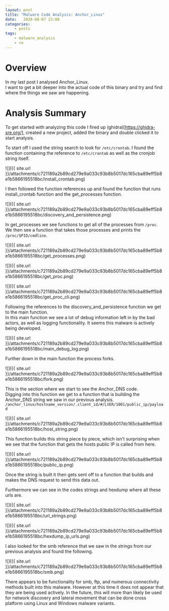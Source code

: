 ```yaml
---
layout: post
title: "Malware Code Analysis: Anchor_Linux"
date:	2020-08-07 23:00
categories:
    - posts
tags:
    - malware_analysis
    - re
---
```


# Overview

In my last post I analysed Anchor_Linux.  
I want to get a bit deeper into the actual code of this binary and try and find where the things we saw are happening.  

# Analysis Summary

To get started with analyzing this code I fired up (ghidra)[https://ghidra-sre.org/], created a new project, added the binary and double clicked it to start analysis.

To start off I used the string search to look for `/etc/crontab`.
I found the function containing the reference to `/etc/crontab` as well as the cronjob string itself.

![]({{ site.url }}/attachments/c721189a2b89cd279e9a033c93b8b5017dc165cba89eff5b8e1b5866195518bc/install_crontab.png)

I then followed the function references up and found the function that runs install_crontab function and the get_processes function.

![]({{ site.url }}/attachments/c721189a2b89cd279e9a033c93b8b5017dc165cba89eff5b8e1b5866195518bc/discovery_and_persistence.png)

In get_processes we see functions to get all of the processes from `/proc`.  
We then see a function that takes those processes and prints the `/proc/$PID/cmdline`.

![]({{ site.url }}/attachments/c721189a2b89cd279e9a033c93b8b5017dc165cba89eff5b8e1b5866195518bc/get_processes.png)

![]({{ site.url }}/attachments/c721189a2b89cd279e9a033c93b8b5017dc165cba89eff5b8e1b5866195518bc/get_proc.png)

![]({{ site.url }}/attachments/c721189a2b89cd279e9a033c93b8b5017dc165cba89eff5b8e1b5866195518bc/get_proc_cli.png)

Following the references to the discovery_and_persistence function we get to the main function.  
In this main function we see a lot of debug information left in by the bad actors, as well as logging functionality. It seems this malware is actively being developed.

![]({{ site.url }}/attachments/c721189a2b89cd279e9a033c93b8b5017dc165cba89eff5b8e1b5866195518bc/main_debug_log.png)

Further down in the main function the process forks.

![]({{ site.url }}/attachments/c721189a2b89cd279e9a033c93b8b5017dc165cba89eff5b8e1b5866195518bc/fork.png)

This is the section where we start to see the Anchor_DNS code.  
Digging into this function we get to a function that is building the Anchor_DNS string we saw in our previous analysis. `/anchor_linux/hostname_version/.client_id/#/LVER/1001/public_ip/payload`

![]({{ site.url }}/attachments/c721189a2b89cd279e9a033c93b8b5017dc165cba89eff5b8e1b5866195518bc/host_string.png)

This function builds this string piece by piece, which isn't surprising when we see that the function that gets the hosts public IP is called from here.

![]({{ site.url }}/attachments/c721189a2b89cd279e9a033c93b8b5017dc165cba89eff5b8e1b5866195518bc/public_ip.png)

Once the string is built it then gets sent off to a function that builds and makes the DNS request to send this data out.

Furthermore we can see in the codes strings and hexdump where all these urls are.

![]({{ site.url }}/attachments/c721189a2b89cd279e9a033c93b8b5017dc165cba89eff5b8e1b5866195518bc/url_strings.png)

![]({{ site.url }}/attachments/c721189a2b89cd279e9a033c93b8b5017dc165cba89eff5b8e1b5866195518bc/hexdump_ip_urls.png)

I also looked for the smb reference that we saw in the strings from our previous analysis and found the following.

![]({{ site.url }}/attachments/c721189a2b89cd279e9a033c93b8b5017dc165cba89eff5b8e1b5866195518bc/smb.png)

There appears to be functionality for smb, ftp, and numerous connectivity methods built into this malware. However at this time it does not appear that they are being used actively. In the future, this will more than likely be used for network discovery and lateral movement that can be done cross platform using Linux and Windows malware variants.